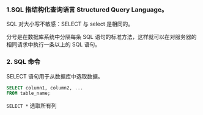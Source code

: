  ### 1.SQL 指结构化查询语言 Structured Query Language。
SQL 对大小写不敏感：SELECT 与 select 是相同的。  

分号是在数据库系统中分隔每条 SQL 语句的标准方法，这样就可以在对服务器的相同请求中执行一条以上的 SQL 语句。
### 2. SQL 命令
SELECT 语句用于从数据库中选取数据。  
```sql
SELECT column1, column2, ...
FROM table_name;
```
`SELECT *` 选取所有列